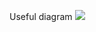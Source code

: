 Useful diagram
![](https://blog.ionelmc.ro/2015/02/09/understanding-python-metaclasses/class-creation.png)
